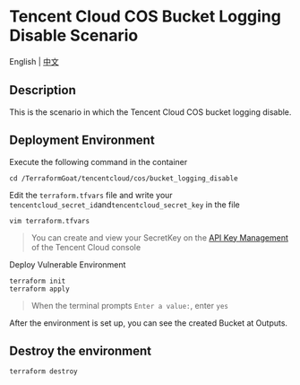 # Tencent Cloud COS Bucket Logging Disable Scenario

English | [中文](./README_CN.md)

## Description

This is the scenario in which the Tencent Cloud COS bucket logging disable.

## Deployment Environment

Execute the following command in the container

```shell
cd /TerraformGoat/tencentcloud/cos/bucket_logging_disable
```

Edit the `terraform.tfvars` file and write your `tencentcloud_secret_id`and`tencentcloud_secret_key` in the file

```shell
vim terraform.tfvars
```

> You can create and view your SecretKey on the [API Key Management](https://console.cloud.tencent.com/cam/capi) of the Tencent Cloud console

Deploy Vulnerable Environment

```shell
terraform init
terraform apply
```

> When the terminal prompts `Enter a value:`, enter `yes`

After the environment is set up, you can see the created Bucket at Outputs.

## Destroy the environment

```shell
terraform destroy
```
